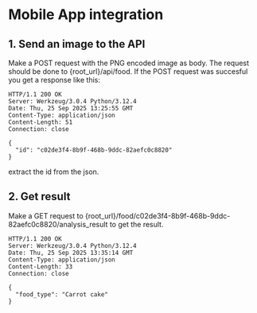 # Mobile App integration

## 1. Send an image to the API
Make a POST request with the PNG encoded image as body. The request should be done to 
{root_url}/api/food. If the POST request was succesful you get a response like this:

```http
HTTP/1.1 200 OK
Server: Werkzeug/3.0.4 Python/3.12.4
Date: Thu, 25 Sep 2025 13:25:55 GMT
Content-Type: application/json
Content-Length: 51
Connection: close

{
  "id": "c02de3f4-8b9f-468b-9ddc-82aefc0c8820"
}
```
extract the id from the json.

## 2. Get result
Make a GET request to {root_url}/food/c02de3f4-8b9f-468b-9ddc-82aefc0c8820/analysis_result to get the result. 

```http
HTTP/1.1 200 OK
Server: Werkzeug/3.0.4 Python/3.12.4
Date: Thu, 25 Sep 2025 13:35:14 GMT
Content-Type: application/json
Content-Length: 33
Connection: close

{
  "food_type": "Carrot cake"
}
```